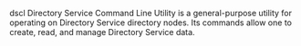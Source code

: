 dscl
Directory Service Command Line Utility
is a general-purpose utility for operating on Directory Service directory nodes.
Its commands allow one to create, read, and manage Directory Service data.